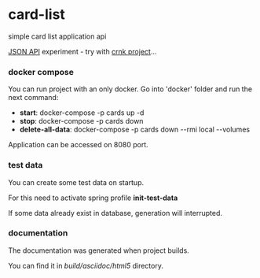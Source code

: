 # card-list
simple card list application api

[JSON API](https://jsonapi.org) experiment - try with [crnk project](http://www.crnk.io)...

### docker compose

You can run project with an only docker.
Go into 'docker' folder and run the next command:
* __start__: docker-compose -p cards up -d 
* __stop__: docker-compose -p cards down
* __delete-all-data__: docker-compose -p cards down --rmi local --volumes

Application can be accessed on 8080 port.

### test data

You can create some test data on startup. 

For this need to activate spring profile __init-test-data__

If some data already exist in database, generation will interrupted.

### documentation

The documentation was generated when project builds.

You can find it in _build/asciidoc/html5_ directory.